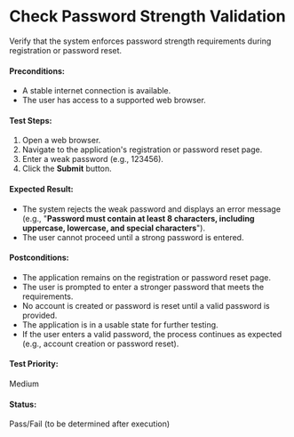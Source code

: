 # Check Password Strength Validation
Verify that the system enforces password strength requirements during registration or password reset.

#### **Preconditions:**  
- A stable internet connection is available.
- The user has access to a supported web browser.

#### **Test Steps:**  
1. Open a web browser.
2. Navigate to the application's registration or password reset page.
3. Enter a weak password (e.g., 123456).
4. Click the **Submit** button.

#### **Expected Result:**  
- The system rejects the weak password and displays an error message (e.g., "**Password must contain at least 8 characters, including uppercase, lowercase, and special characters**").
- The user cannot proceed until a strong password is entered.


#### **Postconditions:**  
- The application remains on the registration or password reset page.
- The user is prompted to enter a stronger password that meets the requirements.
- No account is created or password is reset until a valid password is provided.
- The application is in a usable state for further testing.
- If the user enters a valid password, the process continues as expected (e.g., account creation or password reset).

#### **Test Priority:**  
Medium

#### **Status:**  
Pass/Fail (to be determined after execution)  

